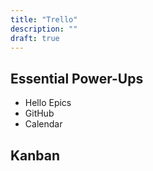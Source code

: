 ```yaml
---
title: "Trello"
description: ""
draft: true
---
```

## Essential Power-Ups

* Hello Epics
* GitHub
* Calendar

## Kanban
